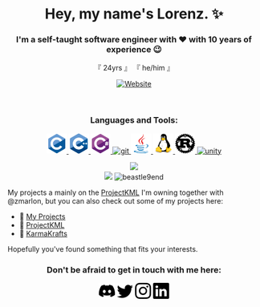<h1 align="center">Hey, my name's Lorenz. ✨</h1>
<h3 align="center">I'm a self-taught software engineer with ♥️ with 10 years of experience 😉</h3>
 
<p align="center">
    『 24yrs 』
    『 he/him 』
</p>

<div align="center">

[![Website](https://img.shields.io/badge/my_portfolio-000000?style=for-the-badge&logo=About.me&logoColor=white)](https://beastle9end.github.io/portfolio/)
</div>

<br>
<h3 align="center">Languages and Tools:</h3>
<p align="center"> <a href="https://www.cprogramming.com/" target="_blank" rel="noreferrer"> <img src="https://raw.githubusercontent.com/devicons/devicon/master/icons/c/c-original.svg" alt="c" width="40" height="40"/> </a> <a href="https://www.w3schools.com/cpp/" target="_blank" rel="noreferrer"> <img src="https://raw.githubusercontent.com/devicons/devicon/master/icons/cplusplus/cplusplus-original.svg" alt="cplusplus" width="40" height="40"/> </a> <a href="https://www.w3schools.com/cs/" target="_blank" rel="noreferrer"> <img src="https://raw.githubusercontent.com/devicons/devicon/master/icons/csharp/csharp-original.svg" alt="csharp" width="40" height="40"/> </a> <a href="https://git-scm.com/" target="_blank" rel="noreferrer"> <img src="https://www.vectorlogo.zone/logos/git-scm/git-scm-icon.svg" alt="git" width="40" height="40"/> </a> <a href="https://www.java.com" target="_blank" rel="noreferrer"> <img src="https://raw.githubusercontent.com/devicons/devicon/master/icons/java/java-original.svg" alt="java" width="40" height="40"/> </a> <a href="https://www.linux.org/" target="_blank" rel="noreferrer"> <img src="https://raw.githubusercontent.com/devicons/devicon/master/icons/linux/linux-original.svg" alt="linux" width="40" height="40"/> </a> <a href="https://www.rust-lang.org" target="_blank" rel="noreferrer"> <img src="https://raw.githubusercontent.com/devicons/devicon/master/icons/rust/rust-plain.svg" alt="rust" width="40" height="40"/> </a> <a href="https://unity.com/" target="_blank" rel="noreferrer"> <img src="https://www.vectorlogo.zone/logos/unity3d/unity3d-icon.svg" alt="unity" width="40" height="40"/> </a> </p>

<p align="center">
<img src="https://github-readme-stats.vercel.app/api?username=BeastLe9enD&show_icons=true&count_private=true&theme=darcula&hide_border=true&hide=issues&bg_color=00000000">
<br/>
<img src="https://github-readme-stats.vercel.app/api/top-langs/?username=BeastLe9enD&layout=compact&hide_border=true&theme=darcula&bg_color=00000000&langs_count=6">
<img src="https://github-readme-streak-stats.herokuapp.com?user=BeastLe9enD&theme=dark&hide_border=true&background=DD272700" alt="beastle9end" />
</p>

My projects a mainly on the [ProjectKML](https://github.com/ProjectKML) I'm owning together with @zmarlon, but you can also check out some of my projects here:
- 🔖 [My Projects](https://github.com/BeastLe9enD?tab=repositories)
- 🐫 [ProjectKML](https://github.com/ProjectKML)
- 🦊 [KarmaKrafts](https://github.com/KarmaKrafts)

Hopefully you've found something that fits your interests.
<div align="center">
    <h3>Don't be afraid to get in touch with me here:</h3>
    <a href="beastle9end"><img src="https://raw.githubusercontent.com/BeastLe9enD/BeastLe9enD/main/img/discord.svg" height="32" width="32" /></a>
    <a href="https://twitter.com/BeastLe9enD"><img src="https://raw.githubusercontent.com/BeastLe9enD/BeastLe9enD/main/img/twitter.svg" height="32" width="32" /></a>
    <a href="https://www.instagram.com/beastle9end/"><img src="https://raw.githubusercontent.com/BeastLe9enD/BeastLe9enD/main/img/instagram.svg" height="32" width="32" /></a>
    <a href="https://www.linkedin.com/in/lorenz-klaus-19a964241/"><img src="https://raw.githubusercontent.com/BeastLe9enD/BeastLe9enD/main/img/linkedin.svg" height="32" width="32" /></a>
    
</div>
